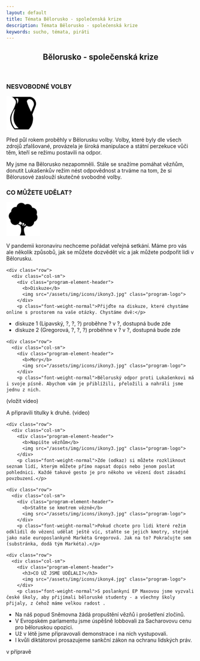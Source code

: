 ```yaml
---
layout: default
title: Témata Bělorusko - společenská krize
description: Témata Bělorusko - společenská krize
keywords: sucho, témata, piráti
---
```


<section >
  <div class="container" id="headline">
<div class="o-section">
    <div class="o-section-inner">
       <header class="c-page-header">
            <h1 itemprop="headline" class="c-page-title">Bělorusko - společenská krize</h1>
          </header>
  </div>

<section  class="invert">
  <div class="container">					       
    <div class="row">
      <div class="col-sm">
	    <div class="program-element-header">
          <h3>NESVOBODNÉ VOLBY</h3>
          <img src="/assets/img/icons/ikony1.jpg" class="program-logo">
        </div>
		<p class="font-weight-normal">
Před půl rokem proběhly v Bělorusku volby. Volby, které byly dle všech zdrojů zfalšované, provázela je široká manipulace a státní perzekuce vůči těm, kteří se režimu postavili na odpor.
 </p>
		<p class="font-weight-normal">        
My jsme na Bělorusko nezapomněli. Stále se snažíme pomáhat vězňům, donutit Lukašenkův režim nést odpovědnost a trváme na tom, že si Bělorusové zaslouží skutečné svobodné volby.
</p>
      </div>
    </div>
    <div class="row">
      <div class="col-sm">
	    <div class="program-element-header">
          <h3>CO MŮŽETE UDĚLAT?</h3>
          <img src="/assets/img/icons/ikony2.jpg" class="program-logo">
        </div>
		<p class="font-weight-normal">V pandemii koronaviru nechceme pořádat veřejná setkání. Máme pro vás ale několik způsobů, jak se můžete dozvědět víc a jak můžete podpořit lidi v Bělorusku. </p>
      </div>
    </div>

    <div class="row">
      <div class="col-sm">
	    <div class="program-element-header">
          <b>Diskuze</b>
          <img src="/assets/img/icons/ikony3.jpg" class="program-logo">
        </div>
		<p class="font-weight-normal">Přijďte na diskuze, které chystáme online s prostorem na vaše otázky. Chystáme dvě:</p>
<ul>
  <li>diskuze 1 (Lipavský, ?, ?, ?) proběhne ? v ?, dostupná bude zde</li>
  <li>diskuze 2 (Gregorová, ?, ?, ?) proběhne v ? v ?, dostupná bude zde</li>
 </ul>     </div>
    </div>


    <div class="row">
      <div class="col-sm">
	    <div class="program-element-header">
          <b>Mory</b>
          <img src="/assets/img/icons/ikony3.jpg" class="program-logo">
        </div>
		<p class="font-weight-normal">Běloruský odpor proti Lukašenkovi má i svoje písně. Abychom vám je přiblížili, přeložili a nahráli jsme jednu z nich. 

(vložit video)
</p>
<p class="font-weight-normal">A připravili titulky k druhé.
(video)</P>
   </div>
    </div>


    <div class="row">
      <div class="col-sm">
	    <div class="program-element-header">
          <b>Napište vězňům</b>
          <img src="/assets/img/icons/ikony3.jpg" class="program-logo">
        </div>
		<p class="font-weight-normal">Zde (odkaz) si můžete rozkliknout seznam lidí, kterým můžete přímo napsat dopis nebo jenom poslat pohlednici. Každé takové gesto je pro někoho ve vězení dost zásadní povzbuzení.</p>
  </div>
    </div>


    <div class="row">
      <div class="col-sm">
	    <div class="program-element-header">
          <b>Staňte se kmotrem vězně</b>
          <img src="/assets/img/icons/ikony3.jpg" class="program-logo">
        </div>
		<p class="font-weight-normal">Pokud chcete pro lidi které režim odklidil do vězení udělat ještě víc, staňte se jejich kmotry, stejně jako naše europoslankyně Markéta Gregorová. Jak na to? Pokračujte sem (substránka, dodá tým Markéta).</p>
  </div>
    </div>

    <div class="row">
      <div class="col-sm">
	    <div class="program-element-header">
          <h3>CO UŽ JSME UDĚLALI?</h3>
          <img src="/assets/img/icons/ikony4.jpg" class="program-logo">
        </div>
		<p class="font-weight-normal">S poslankyní EP Maxovou jsme vyzvali české školy, aby přijímali běloruské studenty - a všechny školy přijaly, z čehož máme velkou radost .
<ul>
  <li>Na náš popud Sněmovna žádá propuštění vězňů i prošetření zločinů.</li>
  <li>V Evropském parlamentu jsme úspěšně lobbovali za Sacharovovu cenu pro běloruskou opozici.</li>
  <li>Už v létě jsme připravovali demonstrace i na nich vystupovali.</li>
  <li>I kvůli diktátorovi prosazujeme sankční zákon na ochranu lidských práv. </li>
</ul></p>
      </div>
    </div> 
   </div>
</section>

  <div class="row">

   v přípravě

  </div>
  
  
</div>
</div>
</section>
